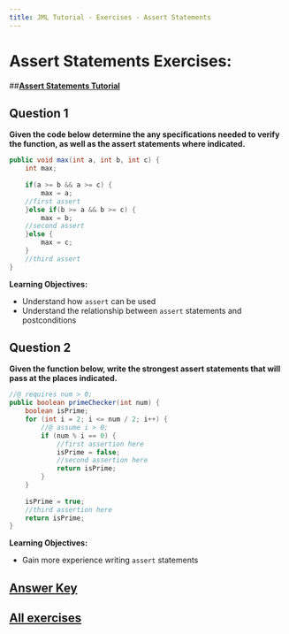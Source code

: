 ```yaml
---
title: JML Tutorial - Exercises - Assert Statements
---
```

# Assert Statements Exercises:
##**[Assert Statements Tutorial](https://www.openjml.org/tutorial/AssertStatement)**

## **Question 1**
**Given the code below determine the any specifications needed to verify the function, as well as the assert statements where indicated.**
```Java
public void max(int a, int b, int c) {
	int max;
	
	if(a >= b && a >= c) {
		max = a;
	//first assert
	}else if(b >= a && b >= c) {
		max = b;
	//second assert
	}else {
		max = c;
	}				
	//third assert
}
```
**Learning Objectives:** 
+ Understand how `assert` can be used
+ Understand the relationship between `assert` statements and postconditions 

## **Question 2**
**Given the function below, write the strongest assert statements that will pass at the places indicated.**
```Java
//@ requires num > 0;
public boolean primeChecker(int num) {
	boolean isPrime;
	for (int i = 2; i <= num / 2; i++) {
		//@ assume i > 0;
		if (num % i == 0) {
			//first assertion here
			isPrime = false;
			//second assertion here 
			return isPrime;
		}
	}
	
	isPrime = true;
	//third assertion here
	return isPrime;
}
```
**Learning Objectives:** 
+ Gain more experience writing `assert` statements

## **[Answer Key](AssertExKey.md)**
## **[All exercises](https://www.openjml.org/tutorial/exercises/exercises)**